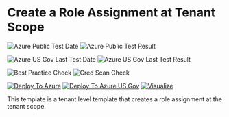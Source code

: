 # Create a Role Assignment at Tenant Scope

![Azure Public Test Date](https://azurequickstartsservice.blob.core.windows.net/badges/tenant-deployments/tenant-role-assignment/PublicLastTestDate.svg)
![Azure Public Test Result](https://azurequickstartsservice.blob.core.windows.net/badges/tenant-deployments/tenant-role-assignment/PublicDeployment.svg)

![Azure US Gov Last Test Date](https://azurequickstartsservice.blob.core.windows.net/badges/tenant-deployments/tenant-role-assignment/FairfaxLastTestDate.svg)
![Azure US Gov Last Test Result](https://azurequickstartsservice.blob.core.windows.net/badges/tenant-deployments/tenant-role-assignment/FairfaxDeployment.svg)

![Best Practice Check](https://azurequickstartsservice.blob.core.windows.net/badges/tenant-deployments/tenant-role-assignment/BestPracticeResult.svg)
![Cred Scan Check](https://azurequickstartsservice.blob.core.windows.net/badges/tenant-deployments/tenant-role-assignment/CredScanResult.svg)

[![Deploy To Azure](https://raw.githubusercontent.com/fathym-it/azure-quickstart-templates/master/1-CONTRIBUTION-GUIDE/images/deploytoazure.svg?sanitize=true)](https://portal.azure.com/#create/Microsoft.Template/uri/https%3A%2F%2Fraw.githubusercontent.com%2Ffathym-it%2Fazure-quickstart-templates%2Fmaster%2Ftenant-deployments%2Ftenant-role-assignment%2Fazuredeploy.json)
[![Deploy To Azure US Gov](https://raw.githubusercontent.com/fathym-it/azure-quickstart-templates/master/1-CONTRIBUTION-GUIDE/images/deploytoazuregov.svg?sanitize=true)](https://portal.azure.us/#create/Microsoft.Template/uri/https%3A%2F%2Fraw.githubusercontent.com%2Ffathym-it%2Fazure-quickstart-templates%2Fmaster%2Ftenant-deployments%2Ftenant-role-assignment%2Fazuredeploy.json)
[![Visualize](https://raw.githubusercontent.com/fathym-it/azure-quickstart-templates/master/1-CONTRIBUTION-GUIDE/images/visualizebutton.svg?sanitize=true)](http://armviz.io/#/?load=https%3A%2F%2Fraw.githubusercontent.com%2Ffathym-it%2Fazure-quickstart-templates%2Fmaster%2Ftenant-deployments%2Ftenant-role-assignment%2Fazuredeploy.json)

This template is a tenant level template that creates a role assignment at the tenant scope.
